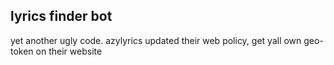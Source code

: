 ##  lyrics finder bot

yet another ugly code. azylyrics updated their web policy, get yall own geo-token on their website